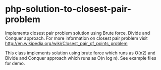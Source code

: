 php-solution-to-closest-pair-problem
====================================

Implements closest pair problem solution using Brute force, Divide and Conquer approach. For more information on closest
pair problem visit http://en.wikipedia.org/wiki/Closest_pair_of_points_problem

This class implements solution using brute force which runs as O(n2) and Divide and Conquer approach which
runs as O(n log n). See example files for demo.
